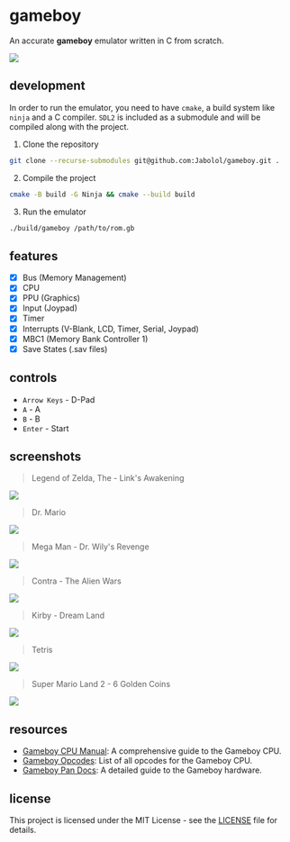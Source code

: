 # gameboy

An accurate **gameboy** emulator written in C from scratch.

![](./assets/super-mario.png)

## development

In order to run the emulator, you need to have `cmake`, a build system like
`ninja` and a C compiler. `SDL2` is included as a submodule and will be compiled
along with the project.

1. Clone the repository

```bash
git clone --recurse-submodules git@github.com:Jabolol/gameboy.git .
```

2. Compile the project

```bash
cmake -B build -G Ninja && cmake --build build
```

3. Run the emulator

```bash
./build/gameboy /path/to/rom.gb
```

## features

- [x] Bus (Memory Management)
- [x] CPU
- [x] PPU (Graphics)
- [x] Input (Joypad)
- [x] Timer
- [x] Interrupts (V-Blank, LCD, Timer, Serial, Joypad)
- [x] MBC1 (Memory Bank Controller 1)
- [x] Save States (.sav files)

## controls

- `Arrow Keys` - D-Pad
- `A` - A
- `B` - B
- `Enter` - Start

## screenshots

> Legend of Zelda, The - Link's Awakening

![](./assets/zelda.png)

> Dr. Mario

![](./assets/dr-mario.png)

> Mega Man - Dr. Wily's Revenge

![](./assets/megaman.png)

> Contra - The Alien Wars

![](./assets/contra.png)

> Kirby - Dream Land

![](./assets/kirby.png)

> Tetris

![](./assets/tetris.png)

> Super Mario Land 2 - 6 Golden Coins

![](./assets/super-mario-splash.png)

## resources

- [Gameboy CPU Manual](http://marc.rawer.de/Gameboy/Docs/GBCPUman.pdf): A
  comprehensive guide to the Gameboy CPU.
- [Gameboy Opcodes](https://www.pastraiser.com/cpu/gameboy/gameboy_opcodes.html):
  List of all opcodes for the Gameboy CPU.
- [Gameboy Pan Docs](https://gbdev.io/pandocs/): A detailed guide to the Gameboy
  hardware.

## license

This project is licensed under the MIT License - see the [LICENSE](./LICENSE)
file for details.
